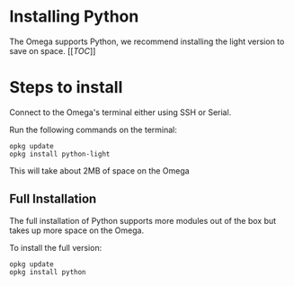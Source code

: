 # Installing Python

The Omega supports Python, we recommend installing the light version to save on space.
[[_TOC_]]


# Steps to install

Connect to the Omega's terminal either using SSH or Serial.

Run the following commands on the terminal:
```
opkg update
opkg install python-light
```

This will take about 2MB of space on the Omega


## Full Installation

The full installation of Python supports more modules out of the box but takes up more space on the Omega. 

To install the full version:
```
opkg update
opkg install python
```